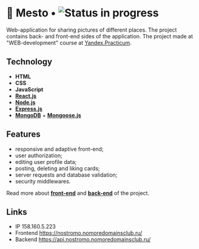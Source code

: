 # :mount_fuji: Mesto • ![Status in progress](https://badgen.net/badge/status/in%20progress/yellow)

Web-application for sharing pictures of different places. The project contains back- and front-end sides of the application. The project made at "WEB-development" course at [Yandex.Practicum](https://practicum.yandex.ru/ 'Yandex.Practicum').

## Technology

- **HTML**
- **CSS**
- **JavaScript**
- [**React.js**](https://reactjs.org 'React.js')
- [**Node.js**](https://nodejs.org/en/ 'Node.js')
- [**Express.js**](https://expressjs.com 'Express.js')
- [**MongoDB**](https://www.mongodb.com 'MongoDB') + [**Mongoose.js**](https://mongoosejs.com 'Mongoose')

## Features

- responsive and adaptive front-end;
- user authorization;
- editing user profile data;
- posting, deleting and liking cards;
- server requests and database validation;
- security middlewares.

Read more about [**front-end**](/frontend/README.md) and [**back-end**](/backend/README.md) of the project.

## Links

- IP 158.160.5.223
- Frontend https://nostromo.nomoredomainsclub.ru/
- Backend https://api.nostromo.nomoredomainsclub.ru/
